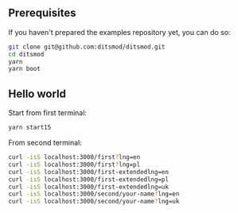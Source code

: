 ## Prerequisites

If you haven't prepared the examples repository yet, you can do so:

```bash
git clone git@github.com:ditsmod/ditsmod.git
cd ditsmod
yarn
yarn boot
```

## Hello world

Start from first terminal:

```bash
yarn start15
```

From second terminal:

```bash
curl -isS localhost:3000/first?lng=en
curl -isS localhost:3000/first?lng=pl
curl -isS localhost:3000/first-extendedlng=en
curl -isS localhost:3000/first-extendedlng=pl
curl -isS localhost:3000/first-extendedlng=uk
curl -isS localhost:3000/second/your-name?lng=en
curl -isS localhost:3000/second/your-name?lng=uk
```
